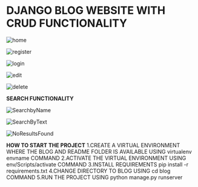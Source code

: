 # DJANGO BLOG WEBSITE WITH CRUD FUNCTIONALITY

![home](https://github.com/user-attachments/assets/9c60f342-caba-4fc5-976d-934dbb2fff09)


![register](https://github.com/user-attachments/assets/342e3f9e-4f06-45aa-95a3-0a4c6a549ce7)


![login](https://github.com/user-attachments/assets/8c441a43-34ae-441d-8ee7-3c2258b67782)


![edit](https://github.com/user-attachments/assets/582778e2-0d36-413c-a0d4-f903546e2678)

![delete](https://github.com/user-attachments/assets/5f595d5c-c521-454f-811c-6ac120500f49)

**SEARCH FUNCTIONALITY**

![SearchbyName](https://github.com/user-attachments/assets/5528c06f-2761-43ae-890a-74aca783d9a7)

![SearchByText](https://github.com/user-attachments/assets/5f08c096-9d40-40f7-be78-d587c2039615)

![NoResultsFound](https://github.com/user-attachments/assets/71fe47be-42da-4085-a651-550d8f0afab9)

**HOW TO START THE PROJECT**
1.CREATE A VIRTUAL ENVIRONMENT WHERE THE BLOG AND README FOLDER IS AVAILABLE USING virtualenv envname COMMAND
2.ACTIVATE THE VIRTUAL ENVIRONMENT USING env/Scripts/activate COMMAND
3.INSTALL REQUIREMENTS pip install -r requirements.txt
4.CHANGE DIRECTORY TO BLOG USING cd blog COMMAND
5.RUN THE PROJECT USING python manage.py runserver
